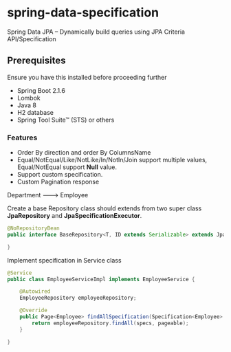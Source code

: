 # spring-data-specification
Spring Data JPA – Dynamically build queries using JPA Criteria API/Specification



## Prerequisites
Ensure you have this installed before proceeding further

* Spring Boot 2.1.6
* Lombok
* Java 8
* H2 database
* Spring Tool Suite™ (STS) or others

### Features

* Order By direction and order By ColumnsName
* Equal/NotEqual/Like/NotLike/In/NotIn/Join support multiple values, Equal/NotEqual support **Null** value.
* Support custom specification.
* Custom Pagination response

Department ---> Employee

Create a base Repository class should extends from two super class **JpaRepository** and **JpaSpecificationExecutor**.

```java
@NoRepositoryBean
public interface BaseRepository<T, ID extends Serializable> extends JpaRepository<T, ID> , JpaSpecificationExecutor<T> {

} 
```

Implement specification in Service class
```java
@Service
public class EmployeeServiceImpl implements EmployeeService {

    @Autowired
    EmployeeRepository employeeRepository;

    @Override
    public Page<Employee> findAllSpecification(Specification<Employee> specs, Pageable pageable) {
        return employeeRepository.findAll(specs, pageable);
    }

}
```



